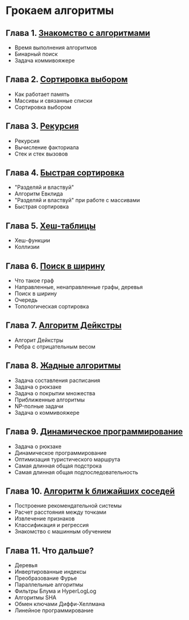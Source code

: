 # Грокаем алгоритмы

## Глава 1. [Знакомство с алгоритмами](./Chapter-1)

* Время выполнения алгоритмов
* Бинарный поиск
* Задача коммивояжере

## Глава 2. [Сортировка выбором](./Chapter-2)

* Как работает память
* Массивы и связанные списки
* Сортировка выбором

## Глава 3. [Рекурсия](./Chapter-3)

* Рекурсия
* Вычисление факториала
* Стек и стек вызовов

## Глава 4. [Быстрая сортировка](./Chapter-4)

* "Разделяй и властвуй"
* Алгоритм Евклида
* "Разделяй и властвуй" при работе с массивами
* Быстрая сортировка

## Глава 5. [Хеш-таблицы](./Chapter-5)

* Хеш-функции
* Коллизии

## Глава 6. [Поиск в ширину](./Chapter-6)

* Что такое граф
* Направленные, ненаправленные графы, деревья
* Поиск в ширину
* Очередь
* Топологическая сортировка

## Глава 7. [Алгоритм Дейкстры](./Chapter-7)

* Алгорит Дейкстры
* Ребра с отрицательным весом

## Глава 8. [Жадные алгоритмы](./Chapter-8)

* Задача составления расписания
* Задача о рюкзаке
* Задача о покрытии множества
* Приближенные алгоритмы
* NP-полные задачи
* Задача о коммивояжере

## Глава 9. [Динамическое программирование](./Chapter-9)

* Задача о рюкзаке
* Динамическое программирование
* Оптимизация туристического маршрута
* Самая длинная общая подстрока
* Самая длинная общая подпоследовательность

## Глава 10. [Алгоритм k ближайших соседей](./Chapter-10)

* Построение рекомендательной системы
* Расчет расстояния между точками
* Извлечение признаков
* Классификация и регрессия
* Знакомство с машинным обучением

## Глава 11. Что дальше?

* Деревья
* Инвертированные индексы
* Преобразование Фурье
* Параллельные алгоритмы
* Фильтры Блума и HyperLogLog
* Алгоритмы SHA
* Обмен ключами Диффи-Хеллмана
* Линейное программирование
